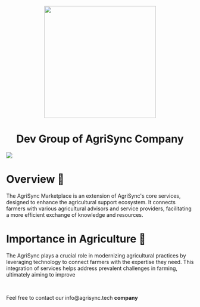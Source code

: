<p align="center"><img width="300"  src="https://i.ibb.co/CtzP6Dn/logo-r-Agri-Sync-Clear.png">
<h1 align= "center">Dev Group of AgriSync Company</h1>
</p>
<img src="https://i.ibb.co/0Bd6w8q/Screenshot-3.png"></img>

<h1>Overview 🚀</h1>
<p>The AgriSync Marketplace is an extension of AgriSync's core services, designed to enhance the agricultural support ecosystem. It connects farmers with various agricultural advisors and service providers, facilitating a more efficient exchange of knowledge and resources.

<h1>Importance in Agriculture 🎯</h1>
<p>The AgriSync plays a crucial role in modernizing agricultural practices by leveraging technology to connect farmers with the expertise they need. This integration of services helps address prevalent challenges in farming, ultimately aiming to improve </p>
<br>
<p>Feel free to contact our info@agrisync.tech <strong>company</strong></a></p>
